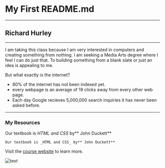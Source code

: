 # **My First README.md**
---
## **Richard Hurley**
---

I am taking this class because I am very interested in computers and creating something from nothing. I am seeking a Media Arts degree where I feel I can do just that. To building something from a blank slate or just an idea is appealing to me.

But what exactly is the internet?
  * 80% of the internet has not been indexed yet.
  * every webpage is an average of 19 clicks away from every other web page.
  * Each day Google recieves 5,000,000 search inquiries it has never been asked before.
***
### My Resources
Our textbook is _HTML and CSS_ by** John Duckett**

```
Our textbook is _HTML and CSS_ by** John Duckett**
```
Visit the [course website](https://media-ed-online.github.io/intro-web-dev/) to learn more.

![text](http://bit.ly/2DIVG46)

